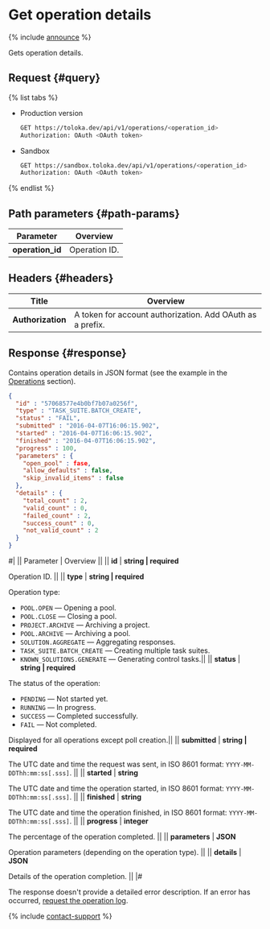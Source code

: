 # Get operation details

{% include [announce](../_includes/announce.md) %}

Gets operation details.

## Request {#query}

{% list tabs %}

- Production version

  ```bash
  GET https://toloka.dev/api/v1/operations/<operation_id>
  Authorization: OAuth <OAuth token>
  ```

- Sandbox

  ```bash
  GET https://sandbox.toloka.dev/api/v1/operations/<operation_id>
  Authorization: OAuth <OAuth token>
  ```

{% endlist %}

## Path parameters {#path-params}

Parameter | Overview
----- | -----
**operation_id** | Operation ID.

## Headers {#headers}

Title | Overview
----- | -----
**Authorization** | A token for account authorization. Add OAuth as a prefix.

## Response {#response}

Contains operation details in JSON format (see the example in the [Operations](operations.md) section).

```json
{
  "id" : "57068577e4b0bf7b07a0256f",
  "type" : "TASK_SUITE.BATCH_CREATE",
  "status" : "FAIL",
  "submitted" : "2016-04-07T16:06:15.902",
  "started" : "2016-04-07T16:06:15.902",
  "finished" : "2016-04-07T16:06:15.902",
  "progress" : 100,
  "parameters" : {
    "open_pool" : fase,
    "allow_defaults" : false,
    "skip_invalid_items" : false
  },
  "details" : {
    "total_count" : 2,
    "valid_count" : 0,
    "failed_count" : 2,
    "success_count" : 0,
    "not_valid_count" : 2
  }
}
```

#|
|| Parameter | Overview ||
|| **id** | **string \| required**

Operation ID. ||
|| **type** | **string \| required**

Operation type:

- `POOL.OPEN` — Opening a pool.
- `POOL.CLOSE` — Closing a pool.
- `PROJECT.ARCHIVE` — Archiving a project.
- `POOL.ARCHIVE` — Archiving a pool.
- `SOLUTION.AGGREGATE` — Aggregating responses.
- `TASK_SUITE.BATCH_CREATE` — Creating multiple task suites.
- `KNOWN_SOLUTIONS.GENERATE` — Generating control tasks.||
|| **status** | **string \| required**

The status of the operation:

- `PENDING` — Not started yet.
- `RUNNING` — In progress.
- `SUCCESS` — Completed successfully.
- `FAIL` — Not completed.

Displayed for all operations except poll creation.||
|| **submitted** | **string \| required**

The UTC date and time the request was sent, in ISO 8601 format: `YYYY-MM-DDThh:mm:ss[.sss]`. ||
|| **started** | **string**

The UTC date and time the operation started, in ISO 8601 format: `YYYY-MM-DDThh:mm:ss[.sss]`. ||
|| **finished** | **string**

The UTC date and time the operation finished, in ISO 8601 format: `YYYY-MM-DDThh:mm:ss[.sss]`. ||
|| **progress** | **integer**

The percentage of the operation completed. ||
|| **parameters** | **JSON**

Operation parameters (depending on the operation type). ||
|| **details** | **JSON**

Details of the operation completion. ||
|#

The response doesn't provide a detailed error description. If an error has occurred, [request the operation log](get-operation-log.md).

{% include [contact-support](../../guide/_includes/contact-support.md) %}